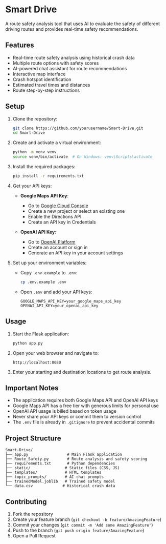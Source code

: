 # Smart Drive

A route safety analysis tool that uses AI to evaluate the safety of different driving routes and provides real-time safety recommendations.

## Features

- Real-time route safety analysis using historical crash data
- Multiple route options with safety scores
- AI-powered chat assistant for route recommendations
- Interactive map interface
- Crash hotspot identification
- Estimated travel times and distances
- Route step-by-step instructions

## Setup

1. Clone the repository:
   ```bash
   git clone https://github.com/yourusername/Smart-Drive.git
   cd Smart-Drive
   ```

2. Create and activate a virtual environment:
   ```bash
   python -m venv venv
   source venv/bin/activate  # On Windows: venv\Scripts\activate
   ```

3. Install the required packages:
   ```bash
   pip install -r requirements.txt
   ```

4. Get your API keys:
   - **Google Maps API Key**:
     - Go to [Google Cloud Console](https://console.cloud.google.com/)
     - Create a new project or select an existing one
     - Enable the Directions API
     - Create an API key in Credentials
   
   - **OpenAI API Key**:
     - Go to [OpenAI Platform](https://platform.openai.com/)
     - Create an account or sign in
     - Generate an API key in your account settings

5. Set up your environment variables:
   - Copy `.env.example` to `.env`:
     ```bash
     cp .env.example .env
     ```
   - Open `.env` and add your API keys:
     ```
     GOOGLE_MAPS_API_KEY=your_google_maps_api_key
     OPENAI_API_KEY=your_openai_api_key
     
     ```

## Usage

1. Start the Flask application:
   ```bash
   python app.py
   ```

2. Open your web browser and navigate to:
   ```
   http://localhost:8080
   ```

3. Enter your starting and destination locations to get route analysis.

## Important Notes

- The application requires both Google Maps API and OpenAI API keys
- Google Maps API has a free tier with generous limits for personal use
- OpenAI API usage is billed based on token usage
- Never share your API keys or commit them to version control
- The `.env` file is already in `.gitignore` to prevent accidental commits

## Project Structure

```
Smart-Drive/
├── app.py                 # Main Flask application
├── Route_Safety.py        # Route analysis and safety scoring
├── requirements.txt       # Python dependencies
├── static/               # Static files (CSS, JS)
├── templates/            # HTML templates
├── topic_prompts/        # AI chat prompts
├── trainedModel.joblib   # Trained safety model
└── data.csv             # Historical crash data
```

## Contributing

1. Fork the repository
2. Create your feature branch (`git checkout -b feature/AmazingFeature`)
3. Commit your changes (`git commit -m 'Add some AmazingFeature'`)
4. Push to the branch (`git push origin feature/AmazingFeature`)
5. Open a Pull Request


